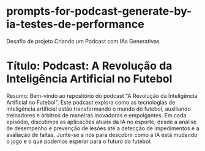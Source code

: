 # prompts-for-podcast-generate-by-ia-testes-de-performance

Desafio de projeto 
Criando um Podcast com IAs Generativas

# Título: Podcast: A Revolução da Inteligência Artificial no Futebol
Resumo:
Bem-vindo ao repositório do podcast "A Revolução da Inteligência Artificial no Futebol". Este podcast explora como as tecnologias de inteligência artificial estão transformando o mundo do futebol, auxiliando treinadores e árbitros de maneiras inovadoras e empolgantes. Em cada episódio, discutimos as aplicações atuais da IA no esporte, desde a análise de desempenho e prevenção de lesões até a detecção de impedimentos e a avaliação de faltas. Junte-se a nós para descobrir como a IA está mudando o jogo e o que podemos esperar para o futuro do futebol.
